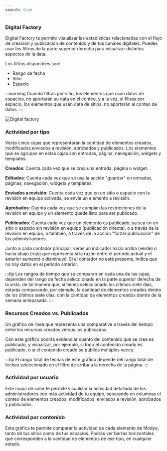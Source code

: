 ```yaml
---
search: true
---
```


### Digital Factory

Digital Factory te permite visualizar las estadísticas relacionadas con el flujo de creación y publicación de contenido y de tus canales digitales. Puedes usar los filtros de la parte superior derecha para visualizar distintos aspectos de la data.

Los filtros disponibles son:

- Rango de fecha
- Sitio
- Espacio

:::warning
Cuando filtras por sitio, los elementos que usan datos de espacios, no aportarán su data en el conteo, y a la vez, si filtras por espacio, los elementos que usen data de sitios, no aportarán al conteo de datos.
:::

![Digital factory](/assets/img/platform/digital-factory.png)

### Actividad por tipo

Verás cinco cajas que representarán la cantidad de elementos creados, modificados,enviados a revisión, aprobados y publicados. Los elementos que se agrupan en estas cajas son entradas, página, navegación, widgets y templates.

**Creados**: Cuenta cada vez que se crea una entrada, página o widget.

**Editados**: Cuenta cada vez que se usa la acción "guardar" en entradas, páginas, navegación, widgets y templates.

**Enviados a revisión**: Cuenta cada vez que en un sitio o espacio con la revisión en equipo activada, se envíe un elemento a revisión.

**Aprobados**: Cuenta cada vez que se cumplan las restricciones de la revisión en equipo y un elemento quede listo para ser publicado.

**Publicados**: Cuenta cada vez que un elemento es publicado, ya sea en un sitio o espacio sin revisión en equipo (publicación directa), o a través de la revisión en equipo, o también, a través de la acción "forzar publicación" de los administradores.

Junto a cada contador principal, verás un indicador hacia arriba (verde) o hacia abajo (rojo) que representa si la razón entre el periodo actual y el anterior aumentó o disminuyó. Si el contador no está presente, indica que no hay datos en el periodo anterior.

:::tip
Los rangos de tiempo que se comparan en cada una de las cajas, dependen del rango de fecha seleccionado en la parte superior derecha de la vista, de tal manera que, si tienes seleccionado los últimos siete días, estarás comparando, por ejemplo, la cantidad de elementos creados dentro de los últimos siete días, con la cantidad de elementos creados dentro de la semana antepasada.
:::

### Recursos Creados vs. Publicados

Un gráfico de línea que representa una comparativa a través del tiempo entre los recursos creados versus los publicados.

Con este gráfico podrás evidenciar cuanto del contenido que se crea es publicado, y visualizar, por ejemplo, si todo el contenido creado es publicado, o si el contenido creado se publica múltiples veces.

:::tip
El rango total de fechas de este gráfico depende del rango total de fechas seleccionado en el filtro de arriba a la derecha de la página.
:::

### Actividad por usuario

Este mapa de calor te permite visualizar la actividad detallada de los administradores con más actividad de tu equipo, separando en columnas el conteo de elementos creados, modificados, enviados a revisión, aprobados y publicados.

### Actividad por contenido

Esta gráfica te permite comparar la actividad de cada elemento de Modyo, tanto de tus sitios como de tus espacios. Podrás ver barras horizontales que corresponden a la cantidad de elementos de ese tipo, en cualquier estado.
